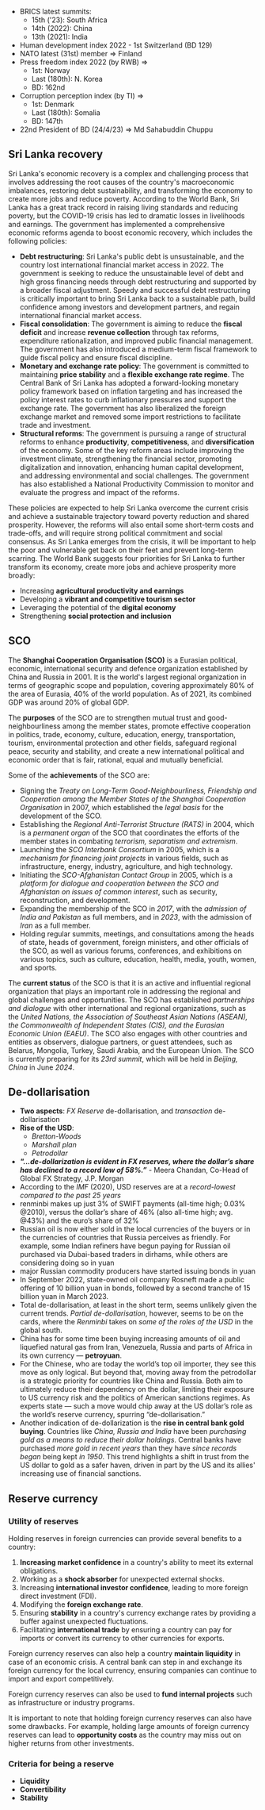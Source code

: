 - BRICS latest summits:
	- 15th ('23): South Africa
    - 14th (2022): China 
    - 13th (2021): India 
- Human development index 2022 - 1st Switzerland (BD 129)
- NATO latest (31st) member => Finland 
- Press freedom index 2022 (by RWB) =>
    - 1st: Norway 
    - Last (180th): N. Korea 
    - BD: 162nd
- Corruption perception index (by TI) => 
    - 1st: Denmark 
    - Last (180th): Somalia 
    - BD: 147th 
- 22nd President of BD (24/4/23) => Md Sahabuddin Chuppu 



## Sri Lanka recovery
Sri Lanka's economic recovery is a complex and challenging process that involves addressing the root causes of the country's macroeconomic imbalances, restoring debt sustainability, and transforming the economy to create more jobs and reduce poverty. According to the World Bank, Sri Lanka has a great track record in raising living standards and reducing poverty, but the COVID-19 crisis has led to dramatic losses in livelihoods and earnings. The government has implemented a comprehensive economic reforms agenda to boost economic recovery, which includes the following policies:

- **Debt restructuring**: Sri Lanka's public debt is unsustainable, and the country lost international financial market access in 2022. The government is seeking to reduce the unsustainable level of debt and high gross financing needs through debt restructuring and supported by a broader fiscal adjustment. Speedy and successful debt restructuring is critically important to bring Sri Lanka back to a sustainable path, build confidence among investors and development partners, and regain international financial market access.
- **Fiscal consolidation**: The government is aiming to reduce the **fiscal deficit** and increase **revenue collection** through tax reforms, expenditure rationalization, and improved public financial management. The government has also introduced a medium-term fiscal framework to guide fiscal policy and ensure fiscal discipline.
- **Monetary and exchange rate policy**: The government is committed to maintaining **price stability** and a **flexible exchange rate regime**. The Central Bank of Sri Lanka has adopted a forward-looking monetary policy framework based on inflation targeting and has increased the policy interest rates to curb inflationary pressures and support the exchange rate. The government has also liberalized the foreign exchange market and removed some import restrictions to facilitate trade and investment.
- **Structural reforms**: The government is pursuing a range of structural reforms to enhance **productivity**, **competitiveness**, and **diversification** of the economy. Some of the key reform areas include improving the investment climate, strengthening the financial sector, promoting digitalization and innovation, enhancing human capital development, and addressing environmental and social challenges. The government has also established a National Productivity Commission to monitor and evaluate the progress and impact of the reforms.

These policies are expected to help Sri Lanka overcome the current crisis and achieve a sustainable trajectory toward poverty reduction and shared prosperity. However, the reforms will also entail some short-term costs and trade-offs, and will require strong political commitment and social consensus. As Sri Lanka emerges from the crisis, it will be important to help the poor and vulnerable get back on their feet and prevent long-term scarring. The World Bank suggests four priorities for Sri Lanka to further transform its economy, create more jobs and achieve prosperity more broadly:

- Increasing **agricultural productivity and earnings**
- Developing a **vibrant and competitive tourism sector**
- Leveraging the potential of the **digital economy**
- Strengthening **social protection and inclusion**


## SCO
The **Shanghai Cooperation Organisation (SCO)** is a Eurasian political, economic, international security and defence organization established by China and Russia in 2001.  It is the world's largest regional organization in terms of geographic scope and population, covering approximately 80% of the area of Eurasia, 40% of the world population.  As of 2021, its combined GDP was around 20% of global GDP. 

The **purposes** of the SCO are to strengthen mutual trust and good-neighbourliness among the member states, promote effective cooperation in politics, trade, economy, culture, education, energy, transportation, tourism, environmental protection and other fields, safeguard regional peace, security and stability, and create a new international political and economic order that is fair, rational, equal and mutually beneficial. 

Some of the **achievements** of the SCO are:

- Signing the *Treaty on Long-Term Good-Neighbourliness, Friendship and Cooperation among the Member States of the Shanghai Cooperation Organisation* in 2007, which established the *legal basis* for the development of the SCO. 
- Establishing the *Regional Anti-Terrorist Structure (RATS)* in 2004, which is a *permanent organ* of the SCO that coordinates the efforts of the member states in combating *terrorism, separatism and extremism*. 
- Launching the *SCO Interbank Consortium* in 2005, which is a *mechanism for financing joint projects* in various fields, such as infrastructure, energy, industry, agriculture, and high technology. 
- Initiating the *SCO-Afghanistan Contact Group* in 2005, which is a *platform for dialogue and cooperation between the SCO and Afghanistan on issues of common interest*, such as security, reconstruction, and development. 
- Expanding the membership of the SCO in *2017*, with the *admission of India and Pakistan* as full members, and in *2023*, with the admission of *Iran* as a full member.  
- Holding regular summits, meetings, and consultations among the heads of state, heads of government, foreign ministers, and other officials of the SCO, as well as various forums, conferences, and exhibitions on various topics, such as culture, education, health, media, youth, women, and sports. 

The **current status** of the SCO is that it is an active and influential regional organization that plays an important role in addressing the regional and global challenges and opportunities. The SCO has established *partnerships and dialogue* with other international and regional organizations, such as the *United Nations, the Association of Southeast Asian Nations (ASEAN), the Commonwealth of Independent States (CIS), and the Eurasian Economic Union (EAEU)*.  The SCO also engages with other countries and entities as observers, dialogue partners, or guest attendees, such as Belarus, Mongolia, Turkey, Saudi Arabia, and the European Union.   The SCO is currently preparing for its *23rd summit*, which will be held in *Beijing, China* in June *2024*. 


## De-dollarisation
- **Two aspects**: *FX Reserve* de-dollarisation, and *transaction* de-dollarisation
- **Rise of the USD**:
	- *Bretton-Woods*
	- *Marshall plan*
	- *Petrodollar*
- ***"...de-dollarization is evident in FX reserves, where the dollar’s share has declined to a record low of 58%.”*** - Meera Chandan, Co-Head of Global FX Strategy, J.P. Morgan
- According to the *IMF* (2020), USD reserves are at a *record-lowest compared to the past 25 years* 
- renminbi makes up just 3% of SWIFT payments (all-time high; 0.03% @2010), versus the dollar’s share of 46% (also all-time high; avg. @43%) and the euro’s share of 32%
- Russian oil is now either sold in the local currencies of the buyers or in the currencies of countries that Russia perceives as friendly. For example, some Indian refiners have begun paying for Russian oil purchased via Dubai-based traders in dirhams, while others are considering doing so in yuan
- major Russian commodity producers have started issuing bonds in yuan
- In September 2022, state-owned oil company Rosneft made a public offering of 10 billion yuan in bonds, followed by a second tranche of 15 billion yuan in March 2023. 
- Total de-dollarisation, at least in the short term, seems unlikely given the current trends. *Partial de-dollarisation*, however, seems to be on the cards, where the *Renminbi* takes on *some of the roles of the USD* in the global south.
- China has for some time been buying increasing amounts of oil and liquefied natural gas from Iran, Venezuela, Russia and parts of Africa in its own currency — **petroyuan**.
- For the Chinese, who are today the world’s top oil importer, they see this move as only logical. But beyond that, moving away from the petrodollar is a strategic priority for countries like China and Russia. Both aim to ultimately reduce their dependency on the dollar, limiting their exposure to US currency risk and the politics of American sanctions regimes. As experts state — such a move would chip away at the US dollar’s role as the world’s reserve currency, spurring “de-dollarisation.”
- Another indication of de-dollarization is the **rise in central bank gold buying**. Countries like *China, Russia and India* have been *purchasing gold as a means to reduce their dollar holdings*. Central banks have purchased *more gold in recent years* than they have *since records began* being kept *in 1950*. This trend highlights a shift in trust from the US dollar to gold as a safer haven, driven in part by the US and its allies' increasing use of financial sanctions.


## Reserve currency
### Utility of reserves
 Holding reserves in foreign currencies can provide several benefits to a country:

1. **Increasing market confidence** in a country's ability to meet its external obligations.
2. Working as a **shock absorber** for unexpected external shocks.
3. Increasing **international investor confidence**, leading to more foreign direct investment (FDI).
4. Modifying the **foreign exchange rate**.
5. Ensuring **stability** in a country's currency exchange rates by providing a buffer against unexpected fluctuations.
6. Facilitating **international trade** by ensuring a country can pay for imports or convert its currency to other currencies for exports.

Foreign currency reserves can also help a country **maintain liquidity** in case of an economic crisis. A central bank can step in and exchange its foreign currency for the local currency, ensuring companies can continue to import and export competitively.

Foreign currency reserves can also be used to **fund internal projects** such as infrastructure or industry programs.

It is important to note that holding foreign currency reserves can also have some drawbacks. For example, holding large amounts of foreign currency reserves can lead to **opportunity costs** as the country may miss out on higher returns from other investments.

### Criteria for being a reserve
- **Liquidity**
- **Convertibility**
- **Stability**
